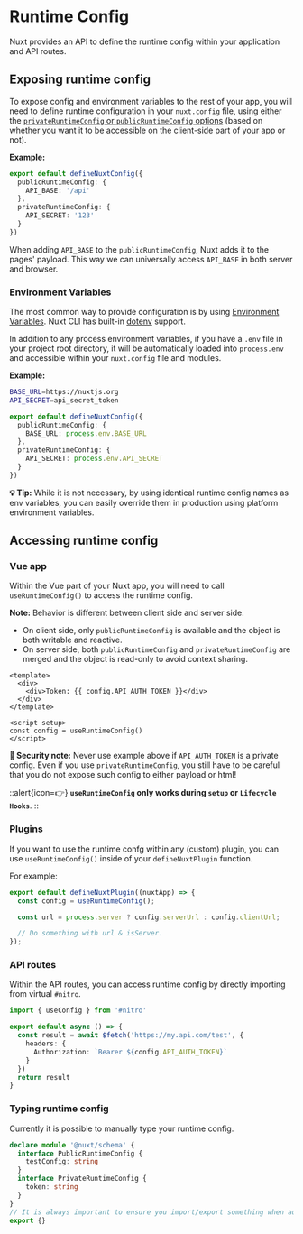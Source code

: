 # Runtime Config

Nuxt provides an API to define the runtime config within your application and API routes.

## Exposing runtime config

To expose config and environment variables to the rest of your app, you will need to define runtime configuration in your `nuxt.config` file, using either the [`privateRuntimeConfig` or `publicRuntimeConfig` options](/guide/directory-structure/nuxt.config#privateruntimeconfig) (based on whether you want it to be accessible on the client-side part of your app or not).

**Example:**

```ts [nuxt.config.ts]
export default defineNuxtConfig({
  publicRuntimeConfig: {
    API_BASE: '/api'
  },
  privateRuntimeConfig: {
    API_SECRET: '123'
  }
})
```

When adding `API_BASE` to the `publicRuntimeConfig`, Nuxt adds it to the pages' payload. This way we can universally access `API_BASE` in both server and browser.

### Environment Variables

The most common way to provide configuration is by using [Environment Variables](https://medium.com/chingu/an-introduction-to-environment-variables-and-how-to-use-them-f602f66d15fa).
Nuxt CLI has built-in [dotenv](https://github.com/motdotla/dotenv) support.

In addition to any process environment variables, if you have a `.env` file in your project root directory, it will be automatically loaded into `process.env` and accessible within your `nuxt.config` file and modules.

**Example:**

```sh [.env]
BASE_URL=https://nuxtjs.org
API_SECRET=api_secret_token
```

```ts [nuxt.config.ts]
export default defineNuxtConfig({
  publicRuntimeConfig: {
    BASE_URL: process.env.BASE_URL
  },
  privateRuntimeConfig: {
    API_SECRET: process.env.API_SECRET
  }
})
```

**💡 Tip:** While it is not necessary, by using identical runtime config names as env variables, you can easily override them in production using platform environment variables.

## Accessing runtime config

### Vue app

Within the Vue part of your Nuxt app, you will need to call `useRuntimeConfig()` to access the runtime config.

**Note:** Behavior is different between client side and server side:

- On client side, only `publicRuntimeConfig` is available and the object is both writable and reactive.
- On server side, both `publicRuntimeConfig` and `privateRuntimeConfig` are merged and the object is read-only to avoid context sharing.

```vue
<template>
  <div>
    <div>Token: {{ config.API_AUTH_TOKEN }}</div>
  </div>
</template>

<script setup>
const config = useRuntimeConfig()
</script>
```

**🛑 Security note:** Never use example above if `API_AUTH_TOKEN` is a private config. Even if you use `privateRuntimeConfig`, you still have to be careful that you do not expose such config to either payload or html!

::alert{icon=👉}
**`useRuntimeConfig` only works during `setup` or `Lifecycle Hooks`**.
::

### Plugins

If you want to use the runtime confg within any (custom) plugin, you can use `useRuntimeConfig()` inside of your `defineNuxtPlugin` function.

For example:

```ts
export default defineNuxtPlugin((nuxtApp) => {
  const config = useRuntimeConfig();

  const url = process.server ? config.serverUrl : config.clientUrl;

  // Do something with url & isServer.
});
```

### API routes

Within the API routes, you can access runtime config by directly importing from virtual `#nitro`.

```ts
import { useConfig } from '#nitro'

export default async () => {
  const result = await $fetch('https://my.api.com/test', {
    headers: {
      Authorization: `Bearer ${config.API_AUTH_TOKEN}`
    }
  })
  return result
}
```

### Typing runtime config

Currently it is possible to manually type your runtime config.

```ts [index.d.ts]
declare module '@nuxt/schema' {
  interface PublicRuntimeConfig {
    testConfig: string
  }
  interface PrivateRuntimeConfig {
    token: string
  }
}
// It is always important to ensure you import/export something when augmenting a type
export {}
```
